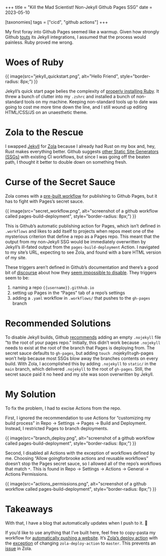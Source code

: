 +++
title = "Kill the Mad Scientist! Non-Jekyll Github Pages SSG"
date = 2023-05-10

[taxonomies]
tags = ["cicd", "github actions"]
+++

My first foray into Github Pages seemed like a warmup. Given how strongly Github [touts](https://web.archive.org/web/20230509160818/https://pages.github.com/) its Jekyll integrations, I assumed that the process would painless. Ruby proved me wrong.

<!-- more -->

# Woes of Ruby

{{ image(src="jekyll_quickstart.png",
         alt="Hello Friend",
         style="border-radius: 8px;") }}

Jekyll’s quick start page belies the complexity of [properly installing Ruby](https://jekyllrb.com/docs/installation/macos/#install-ruby). It threw a bunch of clutter into my `.zshrc` and installed a bunch of non-standard tools on my machine. Keeping non-standard tools up to date was going to cost me more time down the line, and I still wound up editing HTML/CSS/JS on an unaesthetic theme.

# Zola to the Rescue

I swapped [Jekyll](https://jekyllrb.com) for [Zola](https://www.getzola.org) because I already had Rust on my box and, hey, Rust makes everything better. Github suggests [other Static Site Generators (SSGs)](https://github.com/actions/starter-workflows/tree/main/pages) with existing CI workflows, but since I was going off the beaten path, I thought it better to double down on something fresh.

# Curse of the Secret Sauce

Zola comes with a [pre-built workflow](https://www.getzola.org/documentation/deployment/github-pages/) for publishing to Github Pages, but it has to fight with Pages’s secret sauce.

{{ image(src="secret_workflow.png",
         alt="screenshot of a github workflow called pages-build-deployment",
         style="border-radius: 8px;") }}

This is Github’s automatic publishing action for Pages, which isn’t defined in `.workflows` and likes to add itself to projects when repos meet one of the mysterious criterion that define a repo as a Pages repo. This meant that the output from my non-Jekyll SSG would be immediately overwritten by Jekyll’s ill-fated output from the `pages-build-deployment` Action. I navigated to my site’s URL, expecting to see Zola, and found with a bare HTML version of my site. 

These triggers aren’t defined in Github’s documentation and there’s a good bit of [discourse](https://github.com/shalzz/zola-deploy-action/pull/67#issuecomment-1436766564) about how they [seem impossible to disable](https://stackoverflow.com/a/72743923). They triggers seem to be:

1. naming a repo `{{username}}.githhub.io`
2. setting up Pages in the “Pages” tab of a repo’s settings
3. adding a `.yaml` workflow in `.workflows/` that pushes to the `gh-pages` branch

# Recommended Solutions

To disable Jekyll builds, Github [recommends](https://github.blog/2009-12-29-bypassing-jekyll-on-github-pages/) adding an empty `.nojekyll` file “to the root of your pages repo.” Initially, this didn’t work because `.nojekyll` needs to exist at the root of the branch that Pages is deploying from. The secret sauce defaults to `gh-pages`, but adding `touch `.nojekyll` to `gh-pages won’t help because most SSGs blow away the branches contents on every build. With Zola, I accomplished this by adding `.nojekyll` to `static/` in the `main` branch, which delivered `.nojekyll` to the root of `gh-pages`. Still, the secret sauce paid it no heed and my site was soon overwritten by Jekyll.

# My Solution

To fix the problem, I had to excise Actions from the repo. 

First, I ignored the recommendation to use Actions for “customizing my build process” in Repo -> Settings -> Pages -> Build and Deployment. Instead, I restricted Pages to branch deployments.

{{ image(src="branch_deploy.png",
         alt="screenshot of a github workflow called pages-build-deployment",
         style="border-radius: 8px;") }}

Second, I disabled all Actions with the exception of workflows defined by me. Choosing “Allow goingforbrooke actions and reusable workflows” doesn’t stop the Pages secret sauce, so I allowed all of the repo’s workflows that match `*`. This is found in Repo -> Settings -> Actions -> General -> Actions Permissions.

{{ image(src="actions_permissions.png",
         alt="screenshot of a github workflow called pages-build-deployment",
         style="border-radius: 8px;") }}

# Takeaways

With that, I have a blog that automatically updates when I push to it. 🎉

If you’d like to use anything that I’ve built here, feel free to copy-pasta my workflow for [automatically pushing a website](https://github.com/goingforbrooke/personal_blog/blob/main/.github/workflows/publish_site.yaml). It’s [Zola’s deploy action](https://github.com/shalzz/zola-deploy-action) with the [exception](https://github.com/goingforbrooke/personal_blog/blob/b356b5af56c525eb570be10e1c37911a2d4a298b/.github/workflows/publish_site.yaml#LL12C23-L12C23) of changing `zola-deploy-action` to `master`. This prevents an [issue](https://github.com/shalzz/zola-deploy-action/issues/71#issuecomment-1501488817) in Zola.